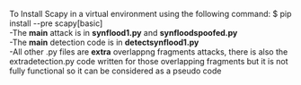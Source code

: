 To Install Scapy in a virtual environment using the following command: $ pip install --pre scapy[basic] <br />
-The **main** attack is in **synflood1.py** and **synfloodspoofed.py** <br />
-The **main** detection code is in **detectsynflood1.py** <br />
-All other .py files are **extra** overlappng fragments attacks, there is also the extradetection.py code written for those overlapping fragments but it is not fully functional so it can be considered as a pseudo code 
